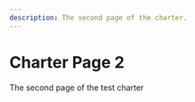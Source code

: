 ```yaml
---
description: The second page of the charter.
---
```


# Charter Page 2

The second page of the test charter
